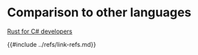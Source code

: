 # Comparison to other languages

[Rust for C# developers][rust-for-C#-developers]

[rust-for-C#-developers]: https://microsoft.github.io/rust-for-dotnet-devs/latest/
{{#include ../refs/link-refs.md}}
